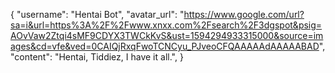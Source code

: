 {
  "username": "Hentai Bot",
  "avatar_url": "https://www.google.com/url?sa=i&url=https%3A%2F%2Fwww.xnxx.com%2Fsearch%2F3dgspot&psig=AOvVaw2Ztqi4sMF9CDYX3TWCkKvS&ust=1594294933315000&source=images&cd=vfe&ved=0CAIQjRxqFwoTCNCyu_PJveoCFQAAAAAdAAAAABAD",
  "content": "Hentai, Tiddiez, I have it all.",
  }
